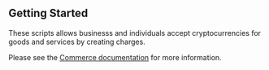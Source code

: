 ## Getting Started

These scripts allows businesss and individuals accept cryptocurrencies for goods and services by creating charges.

Please see the [Commerce documentation](https://docs.cloud.coinbase.com/exchange/docs/welcome) for more information.
